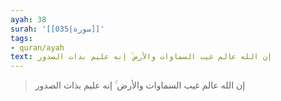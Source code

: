 ```yaml
---
ayah: 38
surah: '[[035|سورة]]'
tags:
- quran/ayah
text: إن الله عالم غيب السماوات والأرض ۚ إنه عليم بذات الصدور
---
```

> إن الله عالم غيب السماوات والأرض ۚ إنه عليم بذات الصدور
